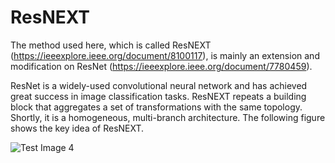 # ResNEXT
The method used here, which is called ResNEXT (https://ieeexplore.ieee.org/document/8100117), is mainly an extension and modification on ResNet (https://ieeexplore.ieee.org/document/7780459).

ResNet is a widely-used convolutional neural network and has achieved great success in image classification tasks. ResNEXT repeats a building block that aggregates a set of transformations with the same topology. Shortly, it is a homogeneous, multi-branch architecture. The following figure shows the key idea of ResNEXT.

![Test Image 4](https://github.com/jianingstat/ResNEXT/ResNEXT.jpg)

